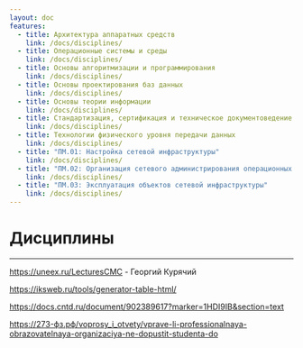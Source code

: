 ```yaml
---
layout: doc
features:
  - title: Архитектура аппаратных средств
    link: /docs/disciplines/
  - title: Операционные системы и среды
    link: /docs/disciplines/
  - title: Основы алгоритмизации и программирования
    link: /docs/disciplines/
  - title: Основы проектирования баз данных
    link: /docs/disciplines/
  - title: Основы теории информации
    link: /docs/disciplines/
  - title: Стандартизация, сертификация и техническое документоведение
    link: /docs/disciplines/
  - title: Технологии физического уровня передачи данных
    link: /docs/disciplines/
  - title: "ПМ.01: Настройка сетевой инфраструктуры"
    link: /docs/disciplines/
  - title: "ПМ.02: Организация сетевого администрирования операционных систем"
    link: /docs/disciplines/
  - title: "ПМ.03: Эксплуатация объектов сетевой инфраструктуры"
    link: /docs/disciplines/
---
```

<!-- features выключил, ибо выглядит некрасиво-->

# Дисциплины


___

https://uneex.ru/LecturesCMC - Георгий Курячий 

https://iksweb.ru/tools/generator-table-html/

https://docs.cntd.ru/document/902389617?marker=1HDI9IB&section=text

https://273-фз.рф/voprosy_i_otvety/vprave-li-professionalnaya-obrazovatelnaya-organizaciya-ne-dopustit-studenta-do